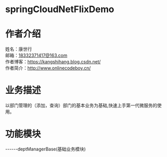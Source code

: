 # springCloudNetFlixDemo
# 作者介绍
姓名：康世行<br/>
邮箱：18332371417@163.com <br/>
作者博客：https://kangshihang.blog.csdn.net/     <br/>
作者简介：http://www.onlinecodeboy.cn/      <br/>
# 业务描述
以部门管理的（添加，查询）部门的基本业务为基础,快速上手第一代微服务的使用。
# 功能模块
------deptManagerBase(基础业务模块)<br/>
 

